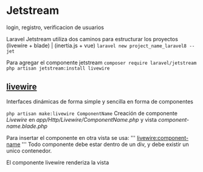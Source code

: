 # Jetstream
login, registro, verificacion de usuarios

Laravel Jetstream utiliza dos caminos para estructurar los proyectos (livewire + blade) | (inertia.js + vue)
``` laravel new project_name_laravel8 --jet ```

Para agregar el componente jetstream
``` composer require laravel/jetstream ```
``` php artisan jetstream:install livewire ```



## [livewire](https://laravel-livewire.com/screencasts/installation)

Interfaces dinámicas de forma simple y sencilla en forma de componentes

``` php artisan make:livewire ComponentName ```     Creación de componente _Livewire_ en _app/Http/Livewire/ComponentName.php_ y vista _component-name.blade.php_

Para insertar el componente en otra vista se usa:
'''
<livewire:component-name>
'''
Todo componente debe estar dentro de un div, y debe existir un unico contenedor.

El componente livewire renderiza la vista

